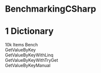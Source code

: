 # BenchmarkingCSharp
# 1 Dictionary
10k Items Bench<br>
  GetValueByKey<br>
  GetValueByKeyWithLinq<br>
  GetValueByKeyWithTryGet<br>
  GetValueByKeyManual<br>
